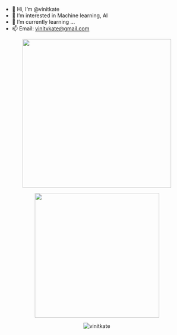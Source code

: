 - 👋 Hi, I’m @vinitkate
- 👀 I’m interested in Machine learning, AI
- 🌱 I’m currently learning ...
- 📫 Email: vinitvkate@gmail.com



<p align='center'>
  <a href="#"><img src="https://github-readme-stats.vercel.app/api?username=vinitkate&show_icons=true&theme=chartreuse-dark&PAT_1" width="400"></a>
</p>

<p align='center'>
  <a href="#"><img src="https://github-readme-stats.vercel.app/api/top-langs/?username=vinitkate&count_private=true&layout=compact&theme=highcontrast&langs_count=15&include_all_commits=true&PAT_1" width="335"></a>
</p>

<p align='center'>
  <img align="center" src="https://github-readme-streak-stats.herokuapp.com/?user=vinitkate&theme=dark&count_private=true&background=000000&PAT_1" alt="vinitkate" />
</p>

<!-- ![Visitor Count](https://profile-counter.glitch.me/vinitkate/count.svg) -->
